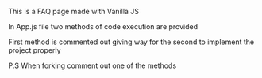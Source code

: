 This is a FAQ page made with Vanilla JS

In App.js file two methods of code execution are provided

First method is commented out giving way for the second to implement the project properly 


P.S When forking comment out one of the methods

